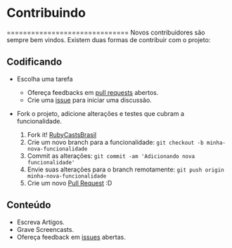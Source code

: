 # Contribuindo
==============================
Novos contribuidores são sempre bem vindos. Existem duas formas de contribuir com o projeto:

## Codificando

* Escolha uma tarefa
	* Ofereça feedbacks em [pull requests](https://github.com/RubyCastsBrasil/RubyCastsBrasil/pulls) abertos.
	* Crie uma [issue](https://github.com/RubyCastsBrasil/RubyCastsBrasil/issues) para iniciar uma discussão.
* Fork o projeto, adicione alterações e testes que cubram a funcionalidade.


	1. Fork it! [RubyCastsBrasil](https://github.com/RubyCastsBrasil/RubyCastsBrasil/fork)
	2. Crie um novo branch para a funcionalidade: `git checkout -b minha-nova-funcionalidade`
	3. Commit as alterações: `git commit -am 'Adicionando nova funcionalidade'`
	4. Envie suas alterações para o branch remotamente: `git push origin minha-nova-funcionalidade`
	5. Crie um novo [Pull Request](https://github.com/RubyCastsBrasil/RubyCastsBrasil/compare) :D

## Conteúdo
* Escreva Artigos.
* Grave Screencasts.
* Ofereça feedback em [issues](https://github.com/RubyCastsBrasil/RubyCastsBrasil/issues) abertas.
